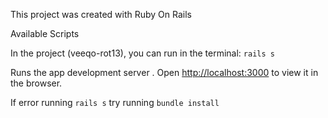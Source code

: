 This project was created with Ruby On Rails


Available Scripts

In the project (veeqo-rot13), you can run in the terminal:
`rails s`

Runs the app  development server .
Open [http://localhost:3000](http://localhost:3000) to view it in the browser.

If error running `rails s` try running `bundle install`

